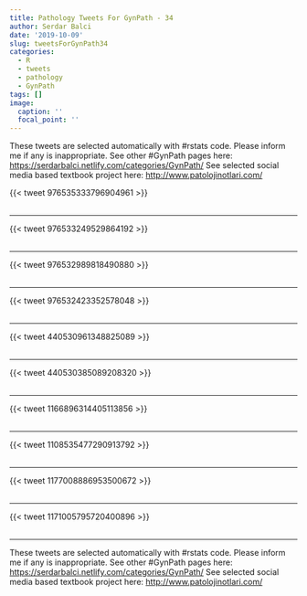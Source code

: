 ```yaml
---
title: Pathology Tweets For GynPath - 34
author: Serdar Balci
date: '2019-10-09'
slug: tweetsForGynPath34
categories:
  - R
  - tweets
  - pathology
  - GynPath
tags: []
image:
  caption: ''
  focal_point: ''
---
```



These tweets are selected automatically with #rstats code. Please inform me if any is inappropriate.
See other #GynPath pages here: https://serdarbalci.netlify.com/categories/GynPath/ 
See selected social media based textbook project here: http://www.patolojinotlari.com/

{{< tweet 976535333796904961 >}}
<br>
<br>
<hr>
{{< tweet 976533249529864192 >}}
<br>
<br>
<hr>
{{< tweet 976532989818490880 >}}
<br>
<br>
<hr>
{{< tweet 976532423352578048 >}}
<br>
<br>
<hr>
{{< tweet 440530961348825089 >}}
<br>
<br>
<hr>
{{< tweet 440530385089208320 >}}
<br>
<br>
<hr>
{{< tweet 1166896314405113856 >}}
<br>
<br>
<hr>
{{< tweet 1108535477290913792 >}}
<br>
<br>
<hr>
{{< tweet 1177008886953500672 >}}
<br>
<br>
<hr>
{{< tweet 1171005795720400896 >}}
<br>
<br>
<hr>


These tweets are selected automatically with #rstats code. Please inform me if any is inappropriate.
See other #GynPath pages here: https://serdarbalci.netlify.com/categories/GynPath/ 
See selected social media based textbook project here: http://www.patolojinotlari.com/
